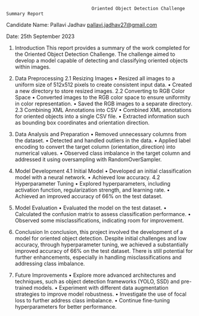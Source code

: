                                     Oriented Object Detection Challenge Summary Report

Candidate Name: Pallavi Jadhav
                pallavi.jadhav27@gmail.com

Date: 25th September 2023

1. Introduction
This report provides a summary of the work completed for the Oriented Object Detection Challenge. The challenge aimed to develop a model capable of detecting and classifying oriented objects within images.

2. Data Preprocessing
2.1 Resizing Images
•	Resized all images to a uniform size of 512x512 pixels to create consistent input data.
•	Created a new directory to store resized images.
2.2 Converting to RGB Color Space
•	Converted images to the RGB color space to ensure uniformity in color representation.
•	Saved the RGB images to a separate directory.
2.3 Combining XML Annotations into CSV
•	Combined XML annotations for oriented objects into a single CSV file.
•	Extracted information such as bounding box coordinates and orientation direction.

3. Data Analysis and Preparation
•	Removed unnecessary columns from the dataset.
•	Detected and handled outliers in the data.
•	Applied label encoding to convert the target column (orientation_direction) into numerical values.
•	Observed class imbalance in the target column and addressed it using oversampling with RandomOverSampler.

4. Model Development
4.1 Initial Model
•	Developed an initial classification model with a neural network.
•	Achieved low accuracy.
4.2 Hyperparameter Tuning
•	Explored hyperparameters, including activation function, regularization strength, and learning rate.
•	Achieved an improved accuracy of 66% on the test dataset.

5. Model Evaluation
•	Evaluated the model on the test dataset.
•	Calculated the confusion matrix to assess classification performance.
•	Observed some misclassifications, indicating room for improvement.

6. Conclusion
In conclusion, this project involved the development of a model for oriented object detection. Despite initial challenges and low accuracy, through hyperparameter tuning, we achieved a substantially improved accuracy of 66% on the test dataset. There is still potential for further enhancements, especially in handling misclassifications and addressing class imbalance.

7. Future Improvements
•	Explore more advanced architectures and techniques, such as object detection frameworks (YOLO, SSD) and pre-trained models.
•	Experiment with different data augmentation strategies to improve model robustness.
•	Investigate the use of focal loss to further address class imbalance.
•	Continue fine-tuning hyperparameters for better performance.
